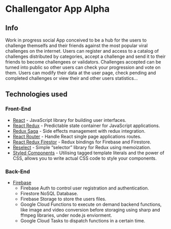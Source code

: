 # Challengator App Alpha

## Info

Work in progress social App conceived to be a hub for the users to challenge themselfs and their friends against the most popular viral challenges on the internet.
Users can register and access to a catalog of challenges distributed by categories, accept a challenge and send it to their friends to become challengees or validators. Challenges accepted can be turned into public so other users can check your progression and vote on them. Users can modify their data at the user page, check pending and completed challenges or view their and other users statistics...

## Technologies used

### Front-End

- [React](https://es.reactjs.org/) - JavaScript library for building user interfaces.
- [React Redux](https://react-redux.js.org/) - Predictable state container for JavaScript applications.
- [Redux Saga](https://react-redux.js.org/) - Side effects management with redux integration.
- [React Router](https://reacttraining.com/react-router/) - Handle React single page applications routes.
- [React Redux Firestor](http://react-redux-firebase.com/) - Redux bindings for Firebase and Firestore.
- [Reselect](https://github.com/reduxjs/reselect) - Simple “selector” library for Redux using memoization.
- [Styled Components](https://github.com/reduxjs/reselect) - Utilising tagged template literals and the power of CSS, allows you to write actual CSS code to style your components.

### Back-End

- [Firebase](https://firebase.google.com/)
  - Firebase Auth to control user registration and authentication.
  - Firestore NoSQL Database.
  - Firebase Storage to store the users files.
  - Google Cloud Functions to execute on demand backend functions, like image and video conversion before storaging using sharp and ffmpeg libraries, under node.js enviorment.
  - Google Cloud Tasks to dispatch functions in a certain time.
